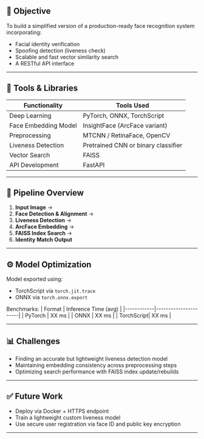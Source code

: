 ## 🧭 Objective

To build a simplified version of a production-ready face recognition system incorporating:
- Facial identity verification
- Spoofing detection (liveness check)
- Scalable and fast vector similarity search
- A RESTful API interface

---

## 🔧 Tools & Libraries

| Functionality          | Tools Used                     |
|------------------------|--------------------------------|
| Deep Learning          | PyTorch, ONNX, TorchScript     |
| Face Embedding Model   | InsightFace (ArcFace variant)  |
| Preprocessing          | MTCNN / RetinaFace, OpenCV     |
| Liveness Detection     | Pretrained CNN or binary classifier |
| Vector Search          | FAISS                          |
| API Development        | FastAPI                        |

---

## 🔄 Pipeline Overview

1. **Input Image** → 
2. **Face Detection & Alignment** →
3. **Liveness Detection** →
4. **ArcFace Embedding** →
5. **FAISS Index Search** →
6. **Identity Match Output**

---

## ⚙️ Model Optimization

Model exported using:
- TorchScript via `torch.jit.trace`
- ONNX via `torch.onnx.export`

Benchmarks:
| Format     | Inference Time (avg) |
|------------|----------------------|
| PyTorch    | XX ms                |
| ONNX       | XX ms                |
| TorchScript| XX ms                |

---

## 📊 Challenges

- Finding an accurate but lightweight liveness detection model
- Maintaining embedding consistency across preprocessing steps
- Optimizing search performance with FAISS index update/rebuilds

---

## ✅ Future Work

- Deploy via Docker + HTTPS endpoint
- Train a lightweight custom liveness model
- Use secure user registration via face ID and public key encryption

---